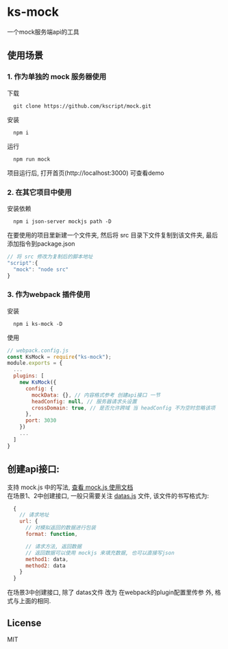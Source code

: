 # ks-mock
一个mock服务端api的工具

## 使用场景
### 1. 作为单独的 mock 服务器使用
下载
```git
  git clone https://github.com/kscript/mock.git
```
安装
```npm
  npm i
```
运行
```npm
  npm run mock
```
项目运行后, 打开首页(http://localhost:3000) 可查看demo

### 2. 在其它项目中使用
安装依赖
```npm
  npm i json-server mockjs path -D
```
在要使用的项目里新建一个文件夹, 然后将 src 目录下文件复制到该文件夹, 最后添加指令到package.json
```javascript
// 将 src 修改为复制后的脚本地址
"script":{
  "mock": "node src"
}
```

### 3. 作为webpack 插件使用
安装
```npm
  npm i ks-mock -D
```
使用
```javascript
// webpack.config.js
const KsMock = require("ks-mock");
module.exports = {
  ...
  plugins: [
    new KsMock({
      config: {
        mockData: {}, // 内容格式参考 创建api接口 一节
        headConfig: null, // 服务器请求头设置
        crossDomain: true, // 是否允许跨域 当 headConfig 不为空时忽略该项
      },
      port: 3030
    })
    ...
  ]
}
```

## 创建api接口:
  支持 mock.js 中的写法, [查看 mock.js 使用文档](https://github.com/nuysoft/Mock/wiki)  
  在场景1、2中创建接口, 一般只需要关注 [datas.js]("https://github.com/kscript/moke/core/datas.js") 文件,
  该文件的书写格式为:
```javascript
  {
    // 请求地址
    url: {
      // 对模拟返回的数据进行包装
      format: function, 

      // 请求方法, 返回数据
      // 返回数据可以使用 mockjs 来填充数据, 也可以直接写json
      method1: data,
      method2: data
    }
  }
```
  在场景3中创建接口, 除了 datas文件 改为 在webpack的plugin配置里传参 外, 格式与上面的相同.

## License
MIT
